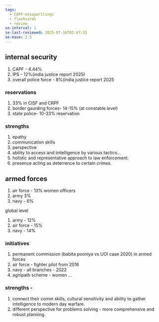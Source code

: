 ```yaml
---
tags:
  - CAPF-essaywritings
  - flashcards
  - review
se-interval: 1
se-last-reviewed: 2025-07-16T02:47:33
se-ease: 2.5
---
```

## internal security

1. CAPF - 4.44%
2. IPS - 12%(india justice report 2025)
3. overall police force - 8%(india justice report 2025

### reservations

1. 33% in CISF and CRPF
2. border gaurding forces- 14-15% (at constable level)
3. state police- 10-33% reservation

### strengths

1. epathy
2. communication skills
3. perspective
4. ability to access and iintelligence by various tactics…
5. holistic and representative approach to law enforcement.
6. presence acting as deterrence to certain crimes.

  

## armed forces

1. air force - 13% women officers
2. army 3%
3. navy - 6%

global level

1. army - 12%
2. air force - 15%
3. navy - 14%

### initiatives

1. permanent commission (babita pooniya vs UOI case 2020) in armed forces
2. air force - fighter pilot from 2016
3. navy - all branches - 2022
4. agnipath scheme - women …

  

### strengths -

1. connect their comm skills, cultural sensitivity and ability to gather intelligence to modern day warfare.
2. different perspective for problems solving - more comprehensive and robust planning.